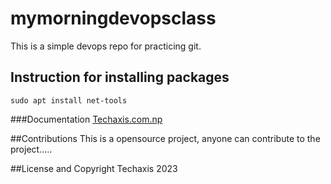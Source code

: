 # mymorningdevopsclass
This is a simple devops repo for practicing git.

## Instruction for installing packages

```
sudo apt install net-tools
```
###Documentation
[Techaxis.com.np](https://www.techaxis.com.np)

##Contributions
This is a opensource project, anyone can contribute to the project.....

##License and Copyright
Techaxis 2023
